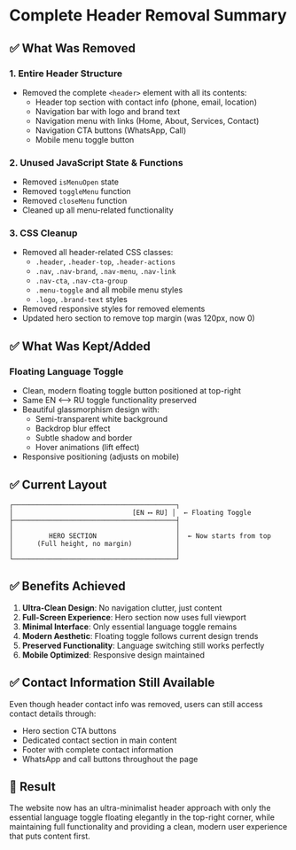 # Complete Header Removal Summary

## ✅ What Was Removed

### 1. **Entire Header Structure**
- Removed the complete `<header>` element with all its contents:
  - Header top section with contact info (phone, email, location)
  - Navigation bar with logo and brand text
  - Navigation menu with links (Home, About, Services, Contact)
  - Navigation CTA buttons (WhatsApp, Call)
  - Mobile menu toggle button

### 2. **Unused JavaScript State & Functions**
- Removed `isMenuOpen` state
- Removed `toggleMenu` function  
- Removed `closeMenu` function
- Cleaned up all menu-related functionality

### 3. **CSS Cleanup**
- Removed all header-related CSS classes:
  - `.header`, `.header-top`, `.header-actions`
  - `.nav`, `.nav-brand`, `.nav-menu`, `.nav-link`
  - `.nav-cta`, `.nav-cta-group`
  - `.menu-toggle` and all mobile menu styles
  - `.logo`, `.brand-text` styles
- Removed responsive styles for removed elements
- Updated hero section to remove top margin (was 120px, now 0)

## ✅ What Was Kept/Added

### **Floating Language Toggle**
- Clean, modern floating toggle button positioned at top-right
- Same EN ⟷ RU toggle functionality preserved
- Beautiful glassmorphism design with:
  - Semi-transparent white background
  - Backdrop blur effect
  - Subtle shadow and border
  - Hover animations (lift effect)
- Responsive positioning (adjusts on mobile)

## ✅ Current Layout

```
┌─────────────────────────────────────────┐
│                              [EN ⟷ RU] │  ← Floating Toggle
├─────────────────────────────────────────┤
│                                         │
│         HERO SECTION                    │  ← Now starts from top
│      (Full height, no margin)           │
│                                         │
└─────────────────────────────────────────┘
```

## ✅ Benefits Achieved

1. **Ultra-Clean Design**: No navigation clutter, just content
2. **Full-Screen Experience**: Hero section now uses full viewport
3. **Minimal Interface**: Only essential language toggle remains
4. **Modern Aesthetic**: Floating toggle follows current design trends
5. **Preserved Functionality**: Language switching still works perfectly
6. **Mobile Optimized**: Responsive design maintained

## ✅ Contact Information Still Available

Even though header contact info was removed, users can still access contact details through:
- Hero section CTA buttons
- Dedicated contact section in main content
- Footer with complete contact information
- WhatsApp and call buttons throughout the page

## 🎯 Result

The website now has an ultra-minimalist header approach with only the essential language toggle floating elegantly in the top-right corner, while maintaining full functionality and providing a clean, modern user experience that puts content first.
